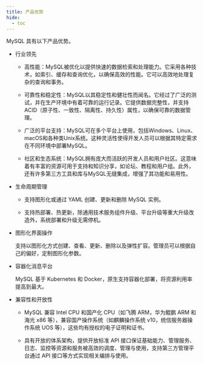 ```yaml
---
title: 产品优势
hide:
  - toc
---
```


MySQL 具有以下产品优势。

- 行业领先
  
    - 高性能：MySQL被优化以提供快速的数据检索和处理能力。它采用各种技术，如索引、缓存和查询优化，以确保高效的性能。它可以高效地处理复杂的查询和事务。

    - 可靠性和稳定性：MySQL以其稳定性和健壮性而闻名。它经过了广泛的测试，并在生产环境中有着可靠的运行记录。它提供数据完整性，并支持ACID（原子性、一致性、隔离性、持久性）属性，以确保可靠的数据管理。

    - 广泛的平台支持：MySQL可在多个平台上使用，包括Windows、Linux、macOS和各种类Unix系统。这种灵活性使得开发人员可以根据其特定需求在不同环境中部署MySQL。

    - 社区和生态系统：MySQL拥有庞大而活跃的开发人员和用户社区。这意味着有丰富的资源可用于支持和知识分享，如论坛、教程和用户组。此外，还有许多第三方工具和库与MySQL无缝集成，增强了其功能和易用性。

- 生命周期管理

    - 支持图形化或通过 YAML 创建、更新和删除 MySQL 实例。

    - 支持热部署、热更新，除通用技术服务组件升级、平台升级等重大升级改造外，系统部署和升级无需停机。

- 图形化界面操作

    支持以图形化方式创建、查看、更新、删除以及弹性扩容。管理员可以根据自己的偏好，定制图形化参数。

- 容器化消息平台

    MySQL 基于 Kubernetes 和 Docker，原生支持容器化部署，将资源利用率提高到最大。

- 兼容性和开放性

    - MySQL 兼容 Intel CPU 和国产化 CPU（如飞腾 ARM，华为鲲鹏 ARM 和海光 x86 等），兼容国产操作系统（如麒麟操作系统 v10，统信服务器操作系统 UOS 等），这些均有授权的电子证明和证书。

    - 具有开放的体系架构，提供开放标准 API 接口保证基础能力、管理服务、日志、监控等资源和服务被高效的调度、管理与使用，支持第三方管理平台通过 API 接口等方式实现相关编排与使用。
